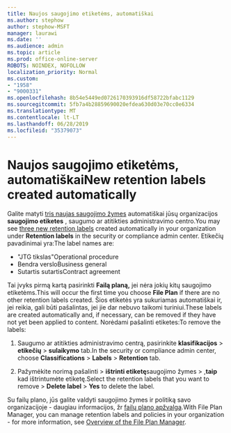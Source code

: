 ```yaml
---
title: Naujos saugojimo etiketėms, automatiškai
ms.author: stephow
author: stephow-MSFT
manager: laurawi
ms.date: ''
ms.audience: admin
ms.topic: article
ms.prod: office-online-server
ROBOTS: NOINDEX, NOFOLLOW
localization_priority: Normal
ms.custom:
- "1958"
- "9000331"
ms.openlocfilehash: 8b54e5449ed0726170393916df58722bfabc1129
ms.sourcegitcommit: 5fb7a4b28859690020efdea630d03e70cc0e6334
ms.translationtype: MT
ms.contentlocale: lt-LT
ms.lasthandoff: 06/28/2019
ms.locfileid: "35379073"
---
```

# <a name="new-retention-labels-created-automatically"></a><span data-ttu-id="f3675-102">Naujos saugojimo etiketėms, automatiškai</span><span class="sxs-lookup"><span data-stu-id="f3675-102">New retention labels created automatically</span></span>

<span data-ttu-id="f3675-103">Galite matyti [tris naujas saugojimo žymes](https://docs.microsoft.com/office365/securitycompliance/file-plan-manager#default-retention-labels-and-label-policy) automatiškai jūsų organizacijos **saugojimo etiketes** , saugumo ar atitikties administravimo centro.</span><span class="sxs-lookup"><span data-stu-id="f3675-103">You may see [three new retention labels](https://docs.microsoft.com/office365/securitycompliance/file-plan-manager#default-retention-labels-and-label-policy) created automatically in your organization under **Retention labels** in the security or compliance admin center.</span></span> <span data-ttu-id="f3675-104">Etikečių pavadinimai yra:</span><span class="sxs-lookup"><span data-stu-id="f3675-104">The label names are:</span></span>

- <span data-ttu-id="f3675-105">"JTG tikslas"</span><span class="sxs-lookup"><span data-stu-id="f3675-105">Operational procedure</span></span>
- <span data-ttu-id="f3675-106">Bendra verslo</span><span class="sxs-lookup"><span data-stu-id="f3675-106">Business general</span></span>
- <span data-ttu-id="f3675-107">Sutartis sutartis</span><span class="sxs-lookup"><span data-stu-id="f3675-107">Contract agreement</span></span>

<span data-ttu-id="f3675-108">Tai įvyks pirmą kartą pasirinkti **Failą planą,** jei nėra jokių kitų saugojimo etiketėms.</span><span class="sxs-lookup"><span data-stu-id="f3675-108">This will occur the first time you choose **File Plan** if there are no other retention labels created.</span></span> <span data-ttu-id="f3675-109">Šios etiketės yra sukuriamas automatiškai ir, jei reikia, gali būti pašalintas, jei jie dar nebuvo taikomi turiniui.</span><span class="sxs-lookup"><span data-stu-id="f3675-109">These labels are created automatically and, if necessary, can be removed if they have not yet been applied to content.</span></span> <span data-ttu-id="f3675-110">Norėdami pašalinti etiketes:</span><span class="sxs-lookup"><span data-stu-id="f3675-110">To remove the labels:</span></span>

1. <span data-ttu-id="f3675-111">Saugumo ar atitikties administravimo centrą, pasirinkite **klasifikacijos** > **etikečių** > **sulaikymo** tab.</span><span class="sxs-lookup"><span data-stu-id="f3675-111">In the security or compliance admin center, choose **Classifications** > **Labels** > **Retention** tab.</span></span>

1. <span data-ttu-id="f3675-112">Pažymėkite norimą pašalinti > **ištrinti etiketę**saugojimo žymes > ,**taip** kad ištrintumėte etiketę.</span><span class="sxs-lookup"><span data-stu-id="f3675-112">Select the retention labels that you want to remove > **Delete label** > **Yes** to delete the label.</span></span>

<span data-ttu-id="f3675-113">Su failų plano, jūs galite valdyti saugojimo žymes ir politiką savo organizacijoje - daugiau informacijos, žr [failų plano apžvalga](https://docs.microsoft.com/office365/securitycompliance/file-plan-manager).</span><span class="sxs-lookup"><span data-stu-id="f3675-113">With File Plan Manager, you can manage retention labels and policies in your organization - for more information, see [Overview of the File Plan Manager](https://docs.microsoft.com/office365/securitycompliance/file-plan-manager).</span></span>